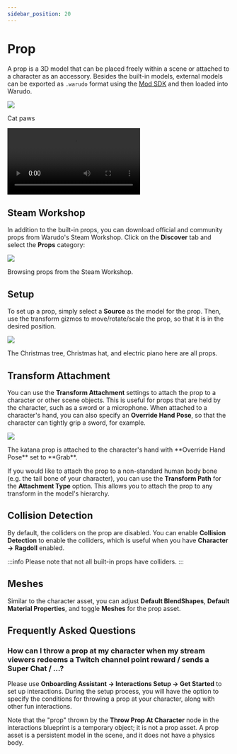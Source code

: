 ```yaml
---
sidebar_position: 20
---
```

# Prop

A prop is a 3D model that can be placed freely within a scene or attached to a character as an accessory. Besides the built-in models, external models can be exported as `.warudo` format using the [Mod SDK](../modding/mod-sdk.md) and then loaded into Warudo.

<div style={{display: 'flex', justifyContent: 'space-between', gap: '1rem'}}>
<div style={{width: '48%'}}>
<img src="/doc-img/zh-prop-1.webp"  />
<p class="img-desc">Cat paws</p>
</div>

<div style={{width: '52%'}} className="video-box"><video controls src="/doc-img/zh-prop-1.mp4" />
<p>The rose and fingertip particle effect are achieved using prop assets and character attachment settings.</p>
</div>
</div>

## Steam Workshop

In addition to the built-in props, you can download official and community props from Warudo's Steam Workshop. Click on the **Discover** tab and select the **Props** category:

![](pathname:///doc-img/en-prop-3.png)
<p class="img-desc">Browsing props from the Steam Workshop.</p>

## Setup

To set up a prop, simply select a **Source** as the model for the prop. Then, use the transform gizmos to move/rotate/scale the prop, so that it is in the desired position.

![](pathname:///doc-img/en-prop-1.png)
<p class="img-desc">The Christmas tree, Christmas hat, and electric piano here are all props.</p>

## Transform Attachment

You can use the **Transform Attachment** settings to attach the prop to a character or other scene objects. This is useful for props that are held by the character, such as a sword or a microphone. When attached to a character's hand, you can also specify an **Override Hand Pose**, so that the character can tightly grip a sword, for example.

![](pathname:///doc-img/en-prop-2.png)
<p class="img-desc">The katana prop is attached to the character's hand with **Override Hand Pose** set to **Grab**.</p>

If you would like to attach the prop to a non-standard human body bone (e.g. the tail bone of your character), you can use the **Transform Path** for the **Attachment Type** option. This allows you to attach the prop to any transform in the model's hierarchy.

## Collision Detection

By default, the colliders on the prop are disabled. You can enable **Collision Detection** to enable the colliders, which is useful when you have **Character → Ragdoll** enabled.

:::info
Please note that not all built-in props have colliders.
:::

## Meshes

Similar to the character asset, you can adjust **Default BlendShapes**, **Default Material Properties**, and toggle **Meshes** for the prop asset.

## Frequently Asked Questions

### How can I throw a prop at my character when my stream viewers redeems a Twitch channel point reward / sends a Super Chat / ...?

Please use **Onboarding Assistant → Interactions Setup → Get Started** to set up interactions. During the setup process, you will have the option to specify the conditions for throwing a prop at your character, along with other fun interactions.

Note that the "prop" thrown by the **Throw Prop At Character** node in the interactions blueprint is a temporary object; it is not a prop asset. A prop asset is a persistent model in the scene, and it does not have a physics body.
